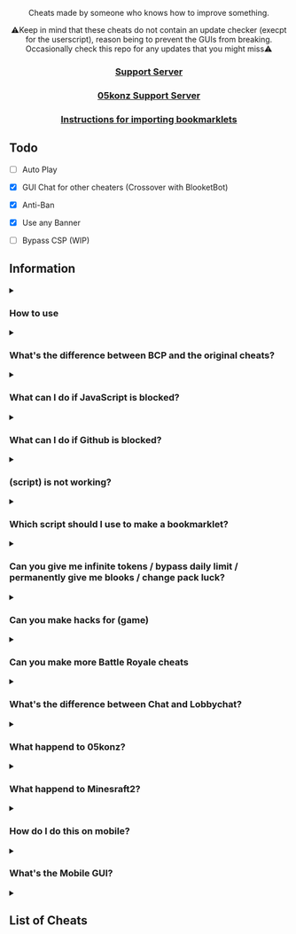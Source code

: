<p align="center">Cheats made by someone who knows how to improve something.</p>
<p align="center">⚠️Keep in mind that these cheats do not contain an update checker (execpt for the userscript), reason being to prevent the GUIs from breaking. Occasionally check this repo for any updates that you might miss⚠️</p>
<h3 align="center"><a href="https://discord.gg/8A6J234n7v">Support Server</a></h2>
<h3 align="center"><a href="https://discord.gg/jHjGrrdXP6">05konz Support Server</a></h2>
<h3 align="center"><a href="https://gitlab.com/blooket/blooket-cheats/-/blob/main/tutorial/readme.md">Instructions for importing bookmarklets</a></h2>

## Todo

- [ ] Auto Play
- [x] GUI Chat for other cheaters (Crossover with BlooketBot)
- [x] Anti-Ban
- [x] Use any Banner
- [ ] Bypass CSP (WIP)


## Information

<details><summary><h3>How to use</h3></summary>

There are 3 good methods to using these scripts:
1. Importing one of the Bookmarklets.html files using [these instructions](https://gitlab.com/blooket/blooket-cheats/-/tree/main/tutorial?ref_type=heads)
2. Going to the [GitHub pages site](https://githubman6996.github.io/05konz-blooket-site/), choosing a gamemode, then dragging a cheat to your bookmarks bar or clicking one to copy the script
3. Copying a script and running it in the inspect element console
</details>

<details><summary><h3>What's the difference between BCP and the original cheats?</h3></summary>

New and fixed features are in BCP to give you a better experience and an advantage to people who have the orignal gui. Making this better.
</details>

<details><summary><h3>What can I do if JavaScript is blocked?</h3></summary>

We don't actually know what to do about this or how to fix it, sorry.
</details>

<details><summary><h3>What can I do if Github is blocked?</h3></summary>

No problem! Here are the links to go:
https://cdn.jsdelivr.net/gh/dannydan0167/Blooket-Cheats-Plus/(gui folder)/(gui)
or
<a href="https://cocalc.com/github/dannydan0167/Blooket-Cheats-Plus">Cocalc</a> 
</details>

<details><summary><h3>(script) is not working?</h3></summary>

Make sure you're running it properly (see [How to use](https://gitlab.com/blooket/blooket-cheats/-/tree/main/tutorial?ref_type=heads)), if it still doesn't work and other cheats do, then [make an issue](https://github.com/DannyDan0167/Blooket-Cheats-Plus)
</details>

<details><summary><h3>Which script should I use to make a bookmarklet?</h3></summary>

You should use the scripts ending in ".min.js", as using the others will have errors due to formatting.
</details>

<details><summary><h3>Can you give me infinite tokens / bypass daily limit / permanently give me blooks / change pack luck?</h3></summary>

No, these are things we would've already done if they were possible, they're managed on the backend of Blooket so we can't modify them
</details>


<details><summary><h3>Can you make hacks for (game)</h3></summary>

I already have gimkit and kahoot hacks listed on my profile.
</details>

<details><summary><h3>Can you make more Battle Royale cheats</h3></summary>

Battle Royale is a gamemode that works almost entirely on the host's end. The only thing we have control over is answering questions.
</details>

<details><summary><h3>What's the difference between Chat and Lobbychat?</h3></summary>

Chat (By Yeahbread on Ego Menu) is an online chat that you can talk and send images to anyone, even if they're not on the same game. Lobbychat (by Cryptodude3) can chat with anyone if they're in the same game as you. You can talk to BlooketBot users with Lobbychat as well. Aside from chatting Lobbychat can also execute commands. Here is a list:

### Commands
* set gold: /setstate gold:val
* set crypto /setstate crypto:val
* list all values to set: /dumpstate
* freeze frenzy scoreboard: /setval f/t t
* crash gold: /setval g/t t
* crash crypto: /setval cr/t t
* crash dino: /setval f/t t
* crash pirate: /setval d/t t
* freeze gold scoreboard: /setval tat/t t
* crash defense2(may take a few tries): /setval d/t t
* crash monster brawl: /setval xp/t t
* set gold to inf: /setval g Infinity
* just do /help for the rest
## Run while in lobby or in game, not before, not on nickname screen, INGAME!
</details>

<details><summary><h3>What happend to 05konz?</h3></summary>

05konz's github was suspended but the original cheats can still be found on <a href="https://gitlab.com/blooket/blooket-cheats/">Gitlab</a>
</details>

<details><summary><h3>What happend to Minesraft2?</h3></summary>

Minesraft2 was sent a cease and desist from Blooket, and 05konz offered to take over since he wouldn't be able to.
</details>

<details><summary><h3>How do I do this on mobile?</h3></summary>

These scripts aren't made for mobile, so we don't really know how to get them to work on it.
</details>

<details><summary><h3>What's the Mobile GUI?</h3></summary>

The mobile GUI is the first GUI Minesraft2 ever made. Some people said it worked on mobile and it's a lot neater for mobile use apparently so we just called it that.
</details>


<details><summary><h2>List of Cheats</h2></summary>

* [GUI](GUI/Gui.js)
* [Mobile GUI](MobileGUI/mobileGui.js)
### Monster Brawl Fixed by <a href="https://github.com/cryptodude3">Cryptodude3</a> aka Ducklife3141
* Double Enemy XP
* Half Enemy Speed
* Instant Kill
* Invincibility
* Kill Enemies
* Magnet
* Max Current Abilities
* Next Level
* Remove Obstacles
* Reset Health
* Set XP
* Set Level
### Cafe
* Max Items
* Remove Customers
* Reset Abilities
* Set Cash
* Stock Food
### Crypto Hack
* Always Triple
* Always Hack By <a href="https://github.com/dannydan0167">DannyDan0167</a> aka me
* Auto Guess Fixed By <a href="https://github.com/dannydan0167">DannyDan0167</a> aka me
* Choice ESP 
* Password ESP Fixed By <a href="https://github.com/dannydan0167">DannyDan0167</a> aka me
* Remove Hack
* Set Crypto
* Set Password
* Crash Password Added By <a href="https://github.com/cryptodude3">Cryptodude3</a> aka Ducklife3141
* Steal Players Crypto
### Deceptive Dinos
* Auto Choose
* Rock ESP
* Set Fossils
* Set Multiplier
* Stop Cheating
### Tower of Doom
* Fill Deck
* Max Cards
* Max Health
* Max Stats
* Min Enemy
* Set Coins
### Factory
* Choose Blook
* Free Upgrades
* Max Blooks
* Remove Glitches
* Send Glitch
* Set All Mega Bot
* Set Cash
### Fishing Frenzy
* Frenzy
* Remove Distraction
* Send Distraction
* Set Lure
* Set Weight
### Flappy Blook
* Set Score
* Toggle Ghost
### Global
* Auto Answer
* Change Blook Ingame
* Every Answer Correct
* Flood Game Fixed by <a href="https://github.com/cryptodude3">Cryptodude3</a> aka Ducklife3141
* Get Daily Rewards
* Highlight Answers
* Host Any Gamemode
* Remove Name Limit
* Remove Random Name
* Sell Cheap Duplicates
* Sell Duplicate Blooks
* Simulate Pack
* Simulate Unlock
* Spam Buy Blooks
* Subtle Highlight Answers
* Use Any Blook Fixed by <a href="https://github.com/cryptodude3">Cryptodude3</a> aka Ducklife3141
* Use Any Banner By <a href="https://github.com/cryptodude3">Cryptodude3</a> aka Ducklife3141
* Crash Game By <a href="https://github.com/cryptodude3">Cryptodude3</a> aka Ducklife3141
* Chat By <a href="https://github.com/yeahbread/Ego-Menu-Bookmarklets">Ego Menu</a>
* Lobbychat By <a href="https://github.com/cryptodude3">Cryptodude3</a> aka Ducklife3141
* Freeze Leaderboard By <a href="https://github.com/cryptodude3">Cryptodude3</a> aka Ducklife3141
* Pin Guesser By <a href="https://github.com/cryptodude3">Cryptodude3</a> aka Ducklife3141
* Bypass Filter By <a href="https://github.com/cryptodude3">Cryptodude3</a> aka Ducklife3141
* Use Banner IDs By <a href="https://github.com/cryptodude3">Cryptodude3</a> aka Ducklife3141
#### Intervals
* Auto Answer
* Highlight Answers
* Percent Auto Answer
* Subtle Highlight Answers
### Gold Quest
* Always Triple
* Auto Choose
* Chest ESP Fixed By <a href="https://github.com/dannydan0167">DannyDan0167</a> aka me
* Remove lose 25%-50% By <a href="https://github.com/dannydan0167">DannyDan0167</a> aka me
* Reset All Gold
* Reset Players Gold
* Set Gold
* Swap Gold
### Crazy Kingdom
* Choice ESP Fixed By <a href="https://github.com/dannydan0167">DannyDan0167</a> aka me
* Choice ESP Loop
* Disable Toucan
* Max Stats
* Set Guests
* Skip Guest
### Racing
* Instant Win
### Battle Royale
* Auto Answer
#### Intervals
* Auto Answer
### Blook Rush
* Set Blooks
* Set Defense
### Tower Defense
* Earthquake
* Max Towers
* Remove Ducks
* Remove Enemies
* Remove Obsticles
* Set Damage
* Set Round
* Set Tokens
### Tower Defense 2
* Max Towers
* Remove Enemies
* Set Coins
* Set Health
* Set Round
### Pirate's Voyage
* Max Levels
* Set Doubloons
* Start Heist
* Swap Doubloons
* Take Doubloons
### Santa's Workshop
* Remove Distractions
* Send Distraction
* Set Toys
* Set Toys Per Question
* Swap Toys
</details>
